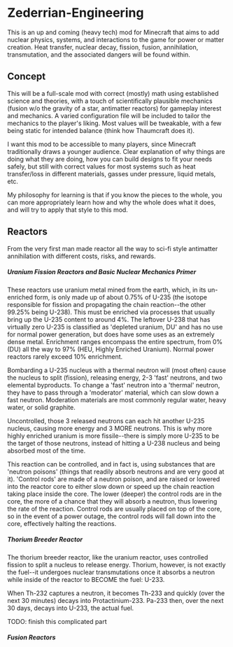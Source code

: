 # Zederrian-Engineering
This is an up and coming (heavy tech) mod for Minecraft that aims to add nuclear physics, systems, and interactions to the game for power 
or matter creation. Heat transfer, nuclear decay, fission, fusion, annihilation, transmutation, and the associated dangers will be found 
within.

## Concept
This will be a full-scale mod with correct (mostly) math using established science and theories, with a touch of scientifically plausible 
mechanics (fusion w/o the gravity of a star, antimatter reactors) for gameplay interest and mechanics. A varied configuration file will 
be included to tailor the mechanics to the player's liking. Most values will be tweakable, with a few being static for intended balance 
(think how Thaumcraft does it).

I want this mod to be accessible to many players, since Minecraft traditionally draws a younger audience. Clear explanation of why things 
are doing what they are doing, how you can build designs to fit your needs safely, but still with correct values for most systems such as 
heat transfer/loss in different materials, gasses under pressure, liquid metals, etc.

My philosophy for learning is that if you know the pieces to the whole, you can more appropriately learn how and why the whole does what 
it does, and will try to apply that style to this mod.

## Reactors
From the very first man made reactor all the way to sci-fi style antimatter annihilation with different costs, risks, and rewards.

##### Uranium Fission Reactors and Basic Nuclear Mechanics Primer
These reactors use uranium metal mined from the earth, which, in its un-enriched form, is only made up of about 0.75% of U-235 (the isotope 
responsible for fission and propagating the chain reaction--the other 99.25% being U-238). This must be enriched via processes that 
usually bring up the U-235 content to around 4%. The leftover U-238 that has virtually zero U-235 is classified as 'depleted uranium, DU' 
and has no use for normal power generation, but does have some uses as an extremely dense metal. Enrichment ranges encompass the entire 
spectrum, from 0% (DU) all the way to 97% (HEU, Highly Enriched Uranium). Normal power reactors rarely exceed 10% enrichment.

Bombarding a U-235 nucleus with a thermal neutron will (most often) cause the nucleus to split (fission), releasing energy, 2-3 'fast' 
neutrons, and two elemental byproducts. To change a 'fast' neutron into a 'thermal' neutron, they have to pass through a 'moderator' 
material, which can slow down a fast neutron. Moderation materials are most commonly regular water, heavy water, or solid graphite.

Uncontrolled, those 3 released neutrons can each hit another U-235 nucleus, causing more energy and 3 MORE neutrons. This is why more highly 
enriched uranium is more fissile--there is simply more U-235 to be the target of those neutrons, instead of hitting a U-238 nucleus and 
being absorbed most of the time.

This reaction can be controlled, and in fact is, using substances that are 'neutron poisons' (things that readily absorb neutrons and are 
very good at it). 'Control rods' are made of a neutron poison, and are raised or lowered into the reactor core to either slow down or 
speed up the chain reaction taking place inside the core. The lower (deeper) the control rods are in the core, the more of a chance that 
they will absorb a neutron, thus lowering the rate of the reaction. Control rods are usually placed on top of the core, so in the event of 
a power outage, the control rods will fall down into the core, effectively halting the reactions. 

##### Thorium Breeder Reactor
The thorium breeder reactor, like the uranium reactor, uses controlled fission to split a nucleus to release energy. Thorium, however, is 
not exactly the fuel--it undergoes nuclear transmutations once it absorbs a neutron while inside of the reactor to BECOME the fuel: U-233.

When Th-232 captures a neutron, it becomes Th-233 and quickly (over the next 30 minutes) decays into Protactinium-233. Pa-233 then, over 
the next 30 days, decays into U-233, the actual fuel.

TODO: finish this complicated part

##### Fusion Reactors
